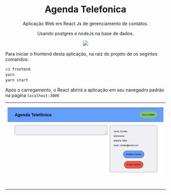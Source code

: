 <h1 align="center">Agenda Telefonica</h1>

<p align="center">Aplicação Web em React Js de gerenciamento de contatos.</p>
<p align="center" style="text-align: center;">Usando postgres e nodeJs na base de dados.</p>

<p align="center"> 
  <a aria-label="React Version" href="https://github.com/facebook/react-native">
    <img src="https://img.shields.io/badge/react-informational?logo=react"></img>
  </a>
</p>

Para iniciar o frontend desta aplicação, na raiz do projeto de os segintes comandos:

```bash
cd frontend
yarn
yarn start
```

Após o carregamento, o React abrirá a aplicação em seu navegadro padrão na pagina  `localhost:3000`

<div align="center">
<table border="0" > 
  <tr>
     <td>
       <p>
        <img src="demo.gif">
       </p>
     </td>
  </tr>
 </table>
</div>

